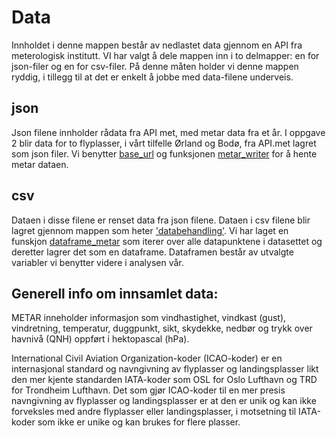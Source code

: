 # Data
Innholdet i denne mappen består av nedlastet data gjennom en API fra meterologisk institutt. VI har valgt å dele mappen inn i to delmapper: en for json-filer og en for csv-filer. På denne måten holder vi denne mappen ryddig, i tillegg til at det er enkelt å jobbe med data-filene underveis. 

## json

Json filene innholder rådata fra API met, med metar data fra et år. I oppgave 2 blir data for to flyplasser, i vårt tilfelle Ørland og Bodø, fra API.met lagret som json filer. Vi benytter [base_url](../.env) og funksjonen [metar_writer](../src/metar_writer.py) for å hente metar dataen. 


## csv
Dataen i disse filene er renset data fra json filene. Dataen i csv filene blir lagret gjennom mappen som heter ['databehandling'](../notebooks/03_databehandling.ipynb). Vi har laget en funskjon [dataframe_metar](../src/dataFrame_metar.py) som iterer over alle datapunktene i datasettet og deretter lagrer det som en dataframe. Dataframen består av utvalgte variabler vi benytter videre i analysen vår. 

## Generell info om innsamlet data:

METAR inneholder informasjon som vindhastighet, vindkast (gust), vindretning, temperatur, duggpunkt, sikt, skydekke, nedbør og trykk over havnivå (QNH) oppført i hektopascal (hPa).

International Civil Aviation Organization-koder (ICAO-koder) er en internasjonal standard og navngivning av flyplasser og landingsplasser likt den mer kjente standarden IATA-koder som OSL for Oslo Lufthavn og TRD for Trondheim Lufthavn. Det som gjør ICAO-koder til en mer presis navngivning av flyplasser og landingsplasser er at den er unik og kan ikke forveksles med andre flyplasser eller landingsplasser, i motsetning til IATA-koder som ikke er unike og kan brukes for flere plasser.
